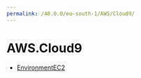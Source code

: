 ```yaml
---
permalink: /48.0.0/eu-south-1/AWS/Cloud9/
---
```


# AWS.Cloud9



* [EnvironmentEC2](EnvironmentEC2.md)